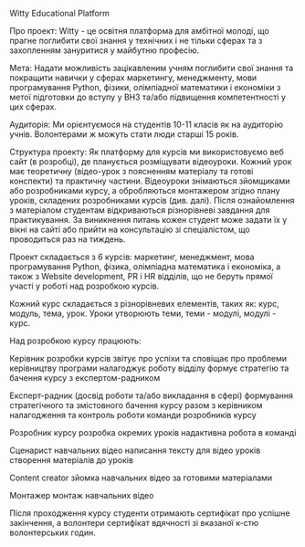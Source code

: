 Witty Educational Platform

Про проект: Witty - це освітня платформа для амбітної молоді, що прагне поглибити свої знання у технічних і не тільки сферах та з захопленням зануритися у майбутню професію.


Мета: Надати можливість зацікавленим учням поглибити свої знання та покращити навички у сферах маркетингу, менеджменту, мови програмування Python, фізики, олімпіадної математики і економіки з метої підготовки до вступу у ВНЗ та/або підвищення компетентності у цих сферах.


Аудиторія: Ми орієнтуємося на студентів 10-11 класів як на аудиторію учнів. Волонтерами ж можуть стати люди старші 15 років.


Структура проекту:
Як платформу для курсів ми використовуємо веб сайт (в розробці), де планується розміщувати відеоуроки. Кожний урок має теоретичну (відео-урок з поясненням матеріалу та готові конспекти) та практичну частини. Відеоуроки знімаються зйомщиками або розробниками курсу, а обробляються монтажером згідно плану уроків, складених розробниками курсів (див. далі). Після ознайомлення з матеріалом студентам відкриваються різнорівневі завдання для практикування. За виникнення питань кожен студент може задати їх у вікні на сайті або прийти на консультацію зі спеціалістом, що проводиться раз на тиждень.

Проект складається з 6 курсів: маркетинг, менеджмент, мова програмування Python, фізика, олімпіадна математика і економіка, а також з Website development, PR i HR відділів, що не беруть прямої участі у роботі над розробкою курсів.

Кожний курс складається з різнорівневих елементів, таких як: курс, модуль, тема, урок. Уроки утворюють теми, теми - модулі, модулі - курс.

Над розробкою курсу працюють:


Керівник розробки курсів
звітує про успіхи та сповіщає про проблеми керівництву програми
налагоджує роботу відділу
формує стратегію та бачення курсу з експертом-радником

Експерт-радник (досвід роботи та/або викладання в сфері)
формування стратегічного та змістовного бачення курсу разом з керівником
налагодження та контроль роботи команди розробників курсу

Розробник курсу
розробка окремих уроків
надактивна робота в команді

Сценарист навчальних відео
написання тексту для відео уроків
створення матеріалів до уроків

Content creator
зйомка навчальних відео за готовими матеріалами

Монтажер
монтаж навчальних відео

Після проходження курсу студенти отримають сертифікат про успішне закінчення, а волонтери сертифікат вдячності зі вказаної к-стю волонтерських годин.

